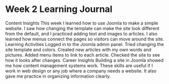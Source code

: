 # Week 2 Learning Journal
Content Insights
This week I learned how to use Joomla to make a simple website. I saw how changing the template can make the site look different from the default, and I practiced adding text and images to articles. I also learned how menus connect the pages so visitors can move around the site.
Learning Activities
Logged in to the Joomla admin panel.
Tried changing the site template and colors.
Created new articles with my own words and pictures.
Added menu items to link to each article.
Checked the site to see how it looks after changes.
Career Insights
Building a site in Joomla showed me how content management systems work. These skills are useful if I work in web design or any job where a company needs a website. It also gave me practice in organizing information clearly.
